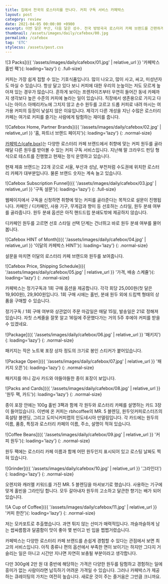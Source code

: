 ```yaml
---
title: 집에서 전국의 로스터리를 만나다. 커피 구독 서비스 카페박스
layout: post
category: review
date: 2021-04-05 00:00:00 +0900
excerpt: 이번 달은 부산, 다음 달은 성수. 전국 방방곡곡 로스터리 카페 브랜드를 간편하게 경험하는 방법이 있습니다. 커피 구독 서비스 카페박스 리뷰.
thumbnail: /assets/images/daily/cafebox/00.jpg
permalink: /cafebox
tag: 'ETC'
stylecss: /assets/post.css
---
```


![3 Packs]({{ '/assets/images/daily/cafebox/01.jpg' | relative_url }} '카페박스 홀빈 팩'){: loading='lazy'}
{: .full-size}

커피는 가장 쉽게 접할 수 있는 기호식품입니다. 많이 나오고, 많이 사고, 싸고, 미성년자도 마실 수 있습니다. 항상 달고 있다 보니 커피에 대한 우리의 눈높이는 저도 모르게 높아져 있는 경우가 많습니다. 흔하게 보이는 프렌차이즈부터 우연히 들어간 동네 카페까지 생각보다 높은 수준의 커피에 놀라는 일이 있습니다. 직장에서 생존용으로 가지고 다니는 아이스 아메리카노에 그치지 않고 손수 원두를 고르고 드롭 커피로 내려 마시는 여가용 커피의 등장이 낯설지 않은 이유입니다. 제각기 다른 개성을 지닌 수많은 로스터리 카페는 여가로 커피를 즐기는 사람에게 탐험하는 재미를 줍니다.

![Cafebox Home, Partner Brands]({{ '/assets/images/daily/cafebox/02.jpg' | relative_url }} '홈, 파트너 브랜드 페이지'){: loading='lazy'}
{: .normal-size}

<a title='Cafebox' href='https://cafebox.co.kr/' target='_blank'>카페박스(cafe.box)</a>는 다양한 로스터리 카페 브랜드에서 취향에 맞는 커피 원두를 골라 매달 다른 원두를 받아볼 수 있는 커피 구독 서비스입니다. 지난해 말 크라우드 펀딩 형식으로 테스트를 진행했고 현재는 정식 운영하고 있습니다.

현재 제휴 브랜드는 22개 곳으로 서울, 부산과 성남, 부천처럼 수도권에 위치한 로스터리 카페가 대부분입니다. 물론 브랜드 숫자는 계속 늘고 있습니다.

![Cafebox Subscription Funnel]({{ '/assets/images/daily/cafebox/03.jpg' | relative_url }} '구독 설문'){: loading='lazy'}
{: .full-size}

웹페이지에서 구독을 신청하면 취향에 맞는 커피를 골라준다는 목적으로 설문이 진행됩니다. 카페인 / 디카페인, 사용 기구, 무게감과 향미 등 선호하는 스타일, 원두 분쇄 여부를 골라줍니다. 원두 분쇄 옵션은 아직 핸드드립 분쇄도밖에 제공하지 않습니다.

디카페인 원두를 고르면 선호 스타일 선택 단계는 건너뛰고 바로 원두 분쇄 여부를 물어봅니다.

![Cafebox HINT of Month]({{ '/assets/images/daily/cafebox/04.jpg' | relative_url }} '이달의 카페박스 HINT'){: loading='lazy'}
{: .normal-size}

설문을 마치면 이달의 로스터리 카페 브랜드와 원두를 보여줍니다.

![Cafebox Price, Shipping Schedule]({{ '/assets/images/daily/cafebox/05.jpg' | relative_url }} '가격, 배송 스케쥴'){: loading='lazy'}
{: .normal-size}

카페박스는 정기구독과 1회 구매 옵션을 제공합니다. 각각 회당 25,000원(첫 달은 19,900원), 29,900원입니다. 1회 구매 시에는 홀빈, 분쇄 원두 외에 드립백 형태의 상품을 구매할 수 있습니다.

정기구독 / 1회 구매 여부와 상관없이 주문 마감일은 매달 15일, 발송일은 21로 정해져 있습니다. 자칫 스케줄을 잘못 알고 16일에 주문했다가는 거의 5주 후에야 커피를 받을 수 있겠네요.

![Package]({{ '/assets/images/daily/cafebox/06.jpg' | relative_url }} '패키지'){: loading='lazy'}
{: .normal-size}

패키지는 작은 노트북 포장 상자 정도의 크기로 봉인 스티커가 붙어있습니다.

![Package Open]({{ '/assets/images/daily/cafebox/07.jpg' | relative_url }} '패키지 오픈'){: loading='lazy'}
{: .normal-size}

패키지를 여니 감사 카드와 야들야들한 종이 포장이 보입니다.

![Packs and Cards]({{ '/assets/images/daily/cafebox/08.jpg' | relative_url }} '원두 팩, 카드'){: loading='lazy'}
{: .normal-size}

종이 포장 안에는 100g 홀빈 3팩과 함께 각 원두와 로스터리 카페를 설명하는 카드 3장이 들어있습니다. 이번에 온 커피는 rbhcoffee의 MR. 5 블렌딩, 원두잇커피로스터즈의 흑설탕 블렌딩, 그리고 도미닉커피랩의 인도네시아 만델링입니다. 각 카드에는 원두의 이름, 품종, 특징과 로스터리 카페의 이름, 주소, 설명이 적혀 있습니다.

![Coffee Beans]({{ '/assets/images/daily/cafebox/09.jpg' | relative_url }} '커피 원두'){: loading='lazy'}
{: .normal-size}

원두 팩에는 로스터리 카페 이름과 함께 어떤 원두인지 표시되어 있고 로스팅 날짜도 찍혀 있습니다.

![Grinder]({{ '/assets/images/daily/cafebox/10.jpg' | relative_url }} '그라인더'){: loading='lazy'}
{: .normal-size}

오렌지와 캐러멜 키워드를 가진 MR. 5 블렌딩을 마셔보기로 했습니다. 사용하는 기구에 맞게 홀빈을 그라인딩 합니다. 모두 갈아내자 원두의 고소하고 달큰한 향기는 배가 되어 있습니다.

![A Cup of Coffee]({{ '/assets/images/daily/cafebox/11.jpg' | relative_url }} '커피 한잔'){: loading='lazy'}
{: .normal-size}

저는 모카포트로 추출했습니다. 과연 튀지 않는 산미가 매력적입니다. 까슬까슬하게 남는 쌉싸름함과 달콤함이 맛이 좋아 몇 번이고 빈 입을 쩝쩝거렸습니다.

카페박스는 다양한 로스터리 카페 브랜드를 손쉽게 경험할 수 있다는 관점에서 보면 최고의 서비스입니다. 아직 종류나 편의 옵션에서 부족한 면이 보이기는 하지만 그다지 거슬리는 일은 아니고 시간만 지나면 자연히 보충될 부분이라고 생각합니다.

다만 300g에 2만 원 대 중반에 해당하는 가격은 다양한 원두를 탐험하고 경험하는 일에 흥미가 없는 사람이라면 납득하기 어려운 가격일 수 있습니다. 그러나 카페박스가 제공하는 큐레이팅의 가치는 여전히 높습니다. 새로운 것이 주는 즐거움은 그만큼 크니까요.